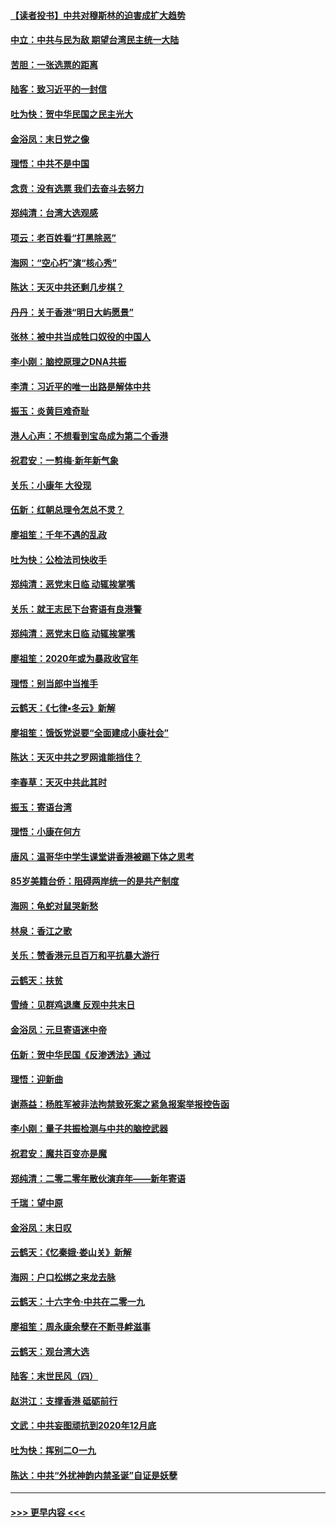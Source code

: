#### [【读者投书】中共对穆斯林的迫害成扩大趋势](../pages/nsc993/n11791371.md?t=01150411) 
#### [中立：中共与民为敌 期望台湾民主统一大陆](../pages/nsc993/n11790392.md?t=01150411) 
#### [苦胆：一张选票的距离](../pages/nsc993/n11788914.md?t=01150411) 
#### [陆客：致习近平的一封信](../pages/nsc993/n11788867.md?t=01150411) 
#### [吐为快：贺中华民国之民主光大](../pages/nsc993/n11788618.md?t=01150411) 
#### [金浴凤：末日党之像](../pages/nsc993/n11787475.md?t=01150411) 
#### [理悟：中共不是中国](../pages/nsc993/n11787463.md?t=01150411) 
#### [念贲：没有选票  我们去奋斗去努力](../pages/nsc993/n11787398.md?t=01150411) 
#### [郑纯清：台湾大选观感](../pages/nsc993/n11786210.md?t=01150411) 
#### [项云：老百姓看“打黑除恶”](../pages/nsc993/n11785398.md?t=01150411) 
#### [海网：“空心朽”演“核心秀”](../pages/nsc993/n11783874.md?t=01150411) 
#### [陈达：天灭中共还剩几步棋？](../pages/nsc993/n11783719.md?t=01150411) 
#### [丹丹：关于香港“明日大屿愿景”](../pages/nsc993/n11783273.md?t=01150411) 
#### [张林：被中共当成牲口奴役的中国人](../pages/nsc993/n11782397.md?t=01150411) 
#### [李小刚：脑控原理之DNA共振](../pages/nsc993/n11780962.md?t=01150411) 
#### [李清：习近平的唯一出路是解体中共](../pages/nsc993/n11780866.md?t=01150411) 
#### [振玉：炎黄巨难奇耻](../pages/nsc993/n11779632.md?t=01150411) 
#### [港人心声：不想看到宝岛成为第二个香港](../pages/nsc993/n11778817.md?t=01150411) 
#### [祝君安：一剪梅‧新年新气象](../pages/nsc993/n11776340.md?t=01150411) 
#### [关乐：小康年 大役现](../pages/nsc993/n11774213.md?t=01150411) 
#### [伍新：红朝总理令怎总不灵？](../pages/nsc993/n11770813.md?t=01150411) 
#### [廖祖笙：千年不遇的乱政](../pages/nsc993/n11770373.md?t=01150411) 
#### [吐为快：公检法司快收手](../pages/nsc993/n11770359.md?t=01150411) 
#### [郑纯清：恶党末日临 动辄挨掌嘴](../pages/nsc993/n11769912.md?t=01150411) 
#### [关乐：就王志民下台寄语有良港警](../pages/nsc993/n11769903.md?t=01150411) 
#### [郑纯清：恶党末日临 动辄挨掌嘴](../pages/nsc993/n11769356.md?t=01150411) 
#### [廖祖笙：2020年或为暴政收官年](../pages/nsc993/n11768216.md?t=01150411) 
#### [理悟：别当郎中当推手](../pages/nsc993/n11768243.md?t=01150411) 
#### [云鹤天：《七律▪冬云》新解](../pages/nsc993/n11768204.md?t=01150411) 
#### [廖祖笙：饿饭党说要“全面建成小康社会”](../pages/nsc993/n11767482.md?t=01150411) 
#### [陈达：天灭中共之罗网谁能挡住？](../pages/nsc993/n11767465.md?t=01150411) 
#### [李春草：天灭中共此其时](../pages/nsc993/n11767452.md?t=01150411) 
#### [振玉：寄语台湾](../pages/nsc993/n11767432.md?t=01150411) 
#### [理悟：小康在何方](../pages/nsc993/n11767394.md?t=01150411) 
#### [唐风：温哥华中学生课堂讲香港被踢下体之思考](../pages/nsc993/n11766848.md?t=01150411) 
#### [85岁美籍台侨：阻碍两岸统一的是共产制度](../pages/nsc993/n11765043.md?t=01150411) 
#### [海网：龟蛇对鼠哭新愁](../pages/nsc993/n11764895.md?t=01150411) 
#### [林泉：香江之歌](../pages/nsc993/n11764415.md?t=01150411) 
#### [关乐：赞香港元旦百万和平抗暴大游行](../pages/nsc993/n11764382.md?t=01150411) 
#### [云鹤天：扶贫](../pages/nsc993/n11764245.md?t=01150411) 
#### [雪绮：见群鸡退鹰  反观中共末日](../pages/nsc993/n11762112.md?t=01150411) 
#### [金浴凤：元旦寄语迷中帝](../pages/nsc993/n11761788.md?t=01150411) 
#### [伍新：贺中华民国《反渗透法》通过](../pages/nsc993/n11761994.md?t=01150411) 
#### [理悟：迎新曲](../pages/nsc993/n11761152.md?t=01150411) 
#### [谢燕益：杨胜军被非法拘禁致死案之紧急报案举报控告函](../pages/nsc993/n11756134.md?t=01150411) 
#### [李小刚：量子共振检测与中共的脑控武器](../pages/nsc993/n11754518.md?t=01150411) 
#### [祝君安：魔共百变亦是魔](../pages/nsc993/n11754469.md?t=01150411) 
#### [郑纯清：二零二零年散伙演弃年——新年寄语](../pages/nsc993/n11754195.md?t=01150411) 
#### [千瑞：望中原](../pages/nsc993/n11754159.md?t=01150411) 
#### [金浴凤：末日叹](../pages/nsc993/n11752359.md?t=01150411) 
#### [云鹤天：《忆秦娥‧娄山关》新解](../pages/nsc993/n11752348.md?t=01150411) 
#### [海网：户口松绑之来龙去脉](../pages/nsc993/n11752328.md?t=01150411) 
#### [云鹤天：十六字令‧中共在二零一九](../pages/nsc993/n11752305.md?t=01150411) 
#### [廖祖笙：周永康余孽在不断寻衅滋事](../pages/nsc993/n11751013.md?t=01150411) 
#### [云鹤天：观台湾大选](../pages/nsc993/n11751007.md?t=01150411) 
#### [陆客：末世民风（四）](../pages/nsc993/n11749203.md?t=01150411) 
#### [赵洪江：支撑香港 砥砺前行](../pages/nsc993/n11748482.md?t=01150411) 
#### [文武：中共妄图顽抗到2020年12月底](../pages/nsc993/n11748446.md?t=01150411) 
#### [吐为快：挥别二O一九](../pages/nsc993/n11748411.md?t=01150411) 
#### [陈达：中共“外扰神韵内禁圣诞”自证是妖孽](../pages/nsc993/n11748226.md?t=01150411) 

----
#### [ >>> 更早内容 <<< ](../indexes/nsc993-earlier.md)

